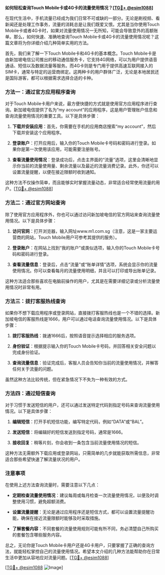 **如何轻松查询Touch Mobile卡或4G卡的流量使用情况？[[TG💪+ @esim1088](https://t.me/s/esim1088)]**

在现代生活中，手机流量已经成为我们日常不可或缺的一部分。无论是刷视频、看新闻还是处理工作事务，流量的消耗总是让我们既爱又恨。尤其是当你使用Touch Mobile卡或者4G卡时，如果对流量使用情况一无所知，可能会导致意外的高额账单。那么，如何快速、准确地查询Touch Mobile卡或4G卡的流量使用情况呢？这篇文章将为你详细介绍几种简单实用的方法。

首先，我们来了解一下Touch Mobile卡和4G卡的基本概念。Touch Mobile卡是由新加坡电信公司推出的移动通信服务卡，它支持4G网络，可以为用户提供语音通话、短信以及数据流量等服务。而4G卡则是专门用于提供高速互联网接入的SIM卡，通常与特定的运营商绑定。这两种卡的用户群体广泛，无论是本地居民还是国际游客，都可以根据需求选择合适的卡种。

### 方法一：通过官方应用程序查询

对于Touch Mobile卡用户来说，最方便快捷的方式就是使用官方应用程序进行查询。新加坡电信提供了名为“my account”的应用程序，这是用户管理账户信息和查询流量使用情况的重要工具。以下是具体步骤：

1. **下载并安装应用**：首先，你需要在手机的应用商店搜索“my account”，然后下载并安装这个应用程序。
   
2. **登录账户**：打开应用后，输入你的Touch Mobile卡号码和密码进行登录。如果你是第一次使用该应用，可能需要注册账号。

3. **查看流量使用情况**：登录成功后，点击主界面的“流量”选项，这里会清晰地显示你当前的流量使用量、剩余流量以及最近的流量消费记录。此外，你还可以设置流量提醒，以便在接近限额时收到通知。

这种方法不仅操作简单，而且能够实时掌握流量动态，非常适合经常使用流量的用户。[[TG💪+ @esim1088](https://t.me/s/esim1088)]

### 方法二：通过官方网站查询

除了使用官方应用程序外，你也可以通过访问新加坡电信的官方网站来查询流量使用情况。以下是具体步骤：

1. **访问官网**：打开浏览器，输入网址www.m1.com.sg（注意，这是一家主要运营商的网站，Touch Mobile用户可参考其提供的服务）。

2. **登录账户**：在网站上找到“我的账户”或类似选项，输入你的Touch Mobile卡号码和密码进行登录。

3. **查看流量信息**：登录后，点击“流量”或“账单详情”选项，系统会显示你的流量使用情况。你可以查看每月的流量使用明细，并且可以打印或导出账单记录。

这种方法适合那些喜欢在电脑前操作的用户，尤其是在需要详细记录或分析流量使用情况时非常有用。

### 方法三：拨打客服热线查询

如果你不想下载应用程序或登录网站，直接拨打客服热线也是一个不错的选择。新加坡电信的客服热线是1666，用户可以通过电话查询流量使用情况。以下是具体步骤：

1. **拨打客服热线**：拨通1666后，按照语音提示选择相应的服务选项。

2. **身份验证**：根据提示输入你的Touch Mobile卡号码，并回答相关安全问题以完成身份验证。

3. **查询流量信息**：验证完成后，客服人员会告知你当前的流量使用情况，并解答任何关于流量的问题。

虽然这种方法比较传统，但在紧急情况下不失为一种有效的方式。

### 方法四：通过短信查询

对于习惯于发送短信的用户，还可以通过发送特定代码到指定号码来查询流量使用情况。以下是具体步骤：

1. **编辑短信**：打开手机短信功能，编写特定代码，例如“DATA”或“BAL”。

2. **发送短信**：将编辑好的短信发送到指定号码，通常是1666。

3. **接收回复**：稍等片刻，你会收到一条包含当前流量使用情况的短信。

这种方法无需额外下载应用或登录网站，只需简单的几步就能获取所需信息，非常适合那些希望快速了解流量状况的用户。

### 注意事项

在使用上述方法查询流量时，需要注意以下几点：

- **定期检查流量使用情况**：建议每周或每月检查一次流量使用情况，以便及时调整使用习惯，避免超额消费。
  
- **设置流量提醒**：无论是通过应用程序还是短信方式，都可以设置流量提醒功能，确保在接近流量限额时能够及时采取措施。

- **了解套餐内容**：不同套餐的流量使用规则可能有所不同，务必清楚自己所购买的套餐包含哪些服务内容。

总之，无论你是Touch Mobile卡用户还是4G卡用户，只要掌握了正确的查询方法，就能轻松掌控自己的流量使用情况。希望本文介绍的几种方法能帮助你在日常生活中更加从容地应对流量问题。[[TG💪+ @esim1088](https://t.me/s/esim1088)]

[[TG💪+ @esim1088](https://t.me/s/esim1088) ![Image](https://i.postimg.cc/4NQfJmqS/Snipaste-2025-05-13-00-14-12.png)]